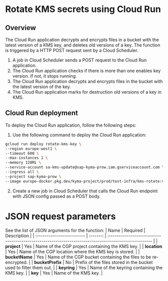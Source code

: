 # Rotate KMS secrets using Cloud Run

## Overview

The Cloud Run application decrypts and encrypts files in a bucket with the latest version of a KMS key, and deletes old versions of a key. The function is triggered by a HTTP POST request sent by a Cloud Scheduler.

1. A job in Cloud Scheduler sends a POST request to the Cloud Run application.
2. The Cloud Run application checks if there is more than one enables key version. If not, it stops running.
3. The Cloud Run application decrypts and encrypts files in the bucket with the latest version of the key.
4. The Cloud Run application marks for destruction old versions of a key in KMS.


## Cloud Run deployment

To deploy the Cloud Run application, follow the following steps:

1. Use the following command to deploy the Cloud Run application:
```bash
gcloud run deploy rotate-kms-key \
--region europe-west1 \
--timeout 600 \
--max-instances 1 \
--memory 128Mi \
--service-account sa-kms-update@sap-kyma-prow.iam.gserviceaccount.com \
--ingress all \
--project sap-kyma-prow \
--image europe-docker.pkg.dev/kyma-project/prod/test-infra/kms-rotate:v20221025-47772933
```
2. Create a new job in Cloud Scheduler that calls the Cloud Run endpoint with JSON config passed as a POST body.


# JSON request parameters

See the list of JSON arguments for the function:
| Name                      | Required | Description                                                                                          |
| :------------------------ | :------: | :--------------------------------------------------------------------------------------------------- |
| **project** | Yes | Name of the CGP project containing the KMS key. |
| **location** | Yes | Name of the CGP location where the KMS key is stored. |
| **bucketName** | Yes | Name of the CGP bucket containing the files to be re-encrypted. |
| **bucketPrefix** | No | Prefix of the files stored in the bucket used to filter them out. |
| **keyring** | Yes | Name of the keyring containing the KMS key. |
| **key** | Yes | Name of the KMS key. |


